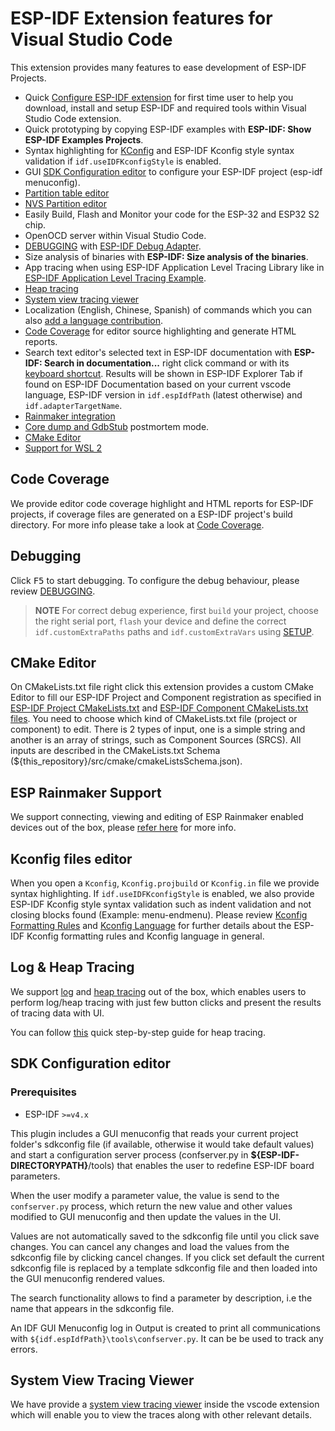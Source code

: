 # ESP-IDF Extension features for Visual Studio Code

This extension provides many features to ease development of ESP-IDF Projects.

- Quick [Configure ESP-IDF extension](./SETUP.md) for first time user to help you download, install and setup ESP-IDF and required tools within Visual Studio Code extension.
- Quick prototyping by copying ESP-IDF examples with **ESP-IDF: Show ESP-IDF Examples Projects**.
- Syntax highlighting for [KConfig](#Kconfig-files-editor) and ESP-IDF Kconfig style syntax validation if `idf.useIDFKconfigStyle` is enabled.
- GUI [SDK Configuration editor](#SDK-Configuration-editor) to configure your ESP-IDF project (esp-idf menuconfig).
- [Partition table editor](./PARTITION_TABLE_EDITOR.md)
- [NVS Partition editor](./NVS_PARTITION_EDITOR.md)
- Easily Build, Flash and Monitor your code for the ESP-32 and ESP32 S2 chip.
- OpenOCD server within Visual Studio Code.
- [DEBUGGING](./DEBUGGING.md) with [ESP-IDF Debug Adapter](https://github.com/espressif/esp-debug-adapter).
- Size analysis of binaries with **ESP-IDF: Size analysis of the binaries**.
- App tracing when using ESP-IDF Application Level Tracing Library like in [ESP-IDF Application Level Tracing Example](https://github.com/espressif/esp-idf/tree/master/examples/system/app_trace_to_host).
- [Heap tracing](./HEAP_TRACING.md)
- [System view tracing viewer](./SYS_VIEW_TRACING_VIEWER.md)
- Localization (English, Chinese, Spanish) of commands which you can also [add a language contribution](./LANG_CONTRIBUTE.md).
- [Code Coverage](./COVERAGE.md) for editor source highlighting and generate HTML reports.
- Search text editor's selected text in ESP-IDF documentation with **ESP-IDF: Search in documentation...** right click command or with its [keyboard shortcut](#Available-commands). Results will be shown in ESP-IDF Explorer Tab if found on ESP-IDF Documentation based on your current vscode language, ESP-IDF version in `idf.espIdfPath` (latest otherwise) and `idf.adapterTargetName`.
- [Rainmaker integration](./ESP_RAINMAKER.md)
- [Core dump and GdbStub](./POSTMORTEM.md) postmortem mode.
- [CMake Editor](#CMake-Editor)
- [Support for WSL 2](./WSL.md)

## Code Coverage

We provide editor code coverage highlight and HTML reports for ESP-IDF projects, if coverage files are generated on a ESP-IDF project's build directory. For more info please take a look at [Code Coverage](./COVERAGE.md).

## Debugging

Click <kbd>F5</kbd> to start debugging. To configure the debug behaviour, please review [DEBUGGING](./DEBUGGING.md).

> **NOTE** For correct debug experience, first `build` your project, choose the right serial port, `flash` your device and define the correct `idf.customExtraPaths` paths and `idf.customExtraVars` using [SETUP](./SETUP.md).

## CMake Editor

On CMakeLists.txt file right click this extension provides a custom CMake Editor to fill our ESP-IDF Project and Component registration as specified in [ESP-IDF Project CMakeLists.txt](https://docs.espressif.com/projects/esp-idf/en/latest/esp32/api-guides/build-system.html#project-cmakelists-file) and [ESP-IDF Component CMakeLists.txt files](https://docs.espressif.com/projects/esp-idf/en/latest/esp32/api-guides/build-system.html#component-cmakelists-files). You need to choose which kind of CMakeLists.txt file (project or component) to edit. There is 2 types of input, one is a simple string and another is an array of strings, such as Component Sources (SRCS). All inputs are described in the CMakeLists.txt Schema (\${this_repository}/src/cmake/cmakeListsSchema.json).

## ESP Rainmaker Support

We support connecting, viewing and editing of ESP Rainmaker enabled devices out of the box, please [refer here](./ESP_RAINMAKER.md) for more info.

## Kconfig files editor

When you open a `Kconfig`, `Kconfig.projbuild` or `Kconfig.in` file we provide syntax highlighting. If `idf.useIDFKconfigStyle` is enabled, we also provide ESP-IDF Kconfig style syntax validation such as indent validation and not closing blocks found (Example: menu-endmenu). Please review [Kconfig Formatting Rules](https://docs.espressif.com/projects/esp-idf/en/latest/api-reference/kconfig.html) and [Kconfig Language](https://github.com/espressif/esp-idf/blob/master/tools/kconfig/kconfig-language.txt) for further details about the ESP-IDF Kconfig formatting rules and Kconfig language in general.

## Log & Heap Tracing

We support [log](https://docs.espressif.com/projects/esp-idf/en/latest/esp32/api-guides/app_trace.html) and [heap tracing](https://docs.espressif.com/projects/esp-idf/en/latest/esp32/api-reference/system/heap_debug.html) out of the box, which enables users to perform log/heap tracing with just few button clicks and present the results of tracing data with UI.

You can follow [this](./HEAP_TRACING.md) quick step-by-step guide for heap tracing.

## SDK Configuration editor

### Prerequisites

- ESP-IDF `>=v4.x`

This plugin includes a GUI menuconfig that reads your current project folder's sdkconfig file (if available, otherwise it would take default values) and start a configuration server process (confserver.py in **\${ESP-IDF-DIRECTORYPATH}**/tools) that enables the user to redefine ESP-IDF board parameters.

When the user modify a parameter value, the value is send to the `confserver.py` process, which return the new value and other values modified to GUI menuconfig and then update the values in the UI.

Values are not automatically saved to the sdkconfig file until you click save changes. You can cancel any changes and load the values from the sdkconfig file by clicking cancel changes. If you click set default the current sdkconfig file is replaced by a template sdkconfig file and then loaded into the GUI menuconfig rendered values.

The search functionality allows to find a parameter by description, i.e the name that appears in the sdkconfig file.

An IDF GUI Menuconfig log in Output is created to print all communications with `${idf.espIdfPath}\tools\confserver.py`. It can be be used to track any errors.

## System View Tracing Viewer

We have provide a [system view tracing viewer](./SYS_VIEW_TRACING_VIEWER.md) inside the vscode extension which will enable you to view the traces along with other relevant details.
